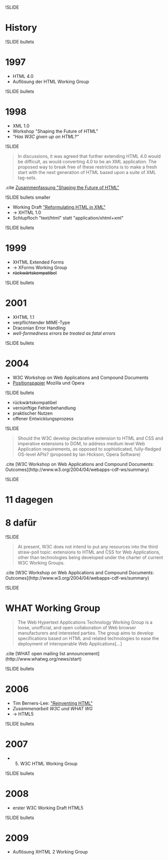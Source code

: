 !SLIDE
# History #

!SLIDE bullets
# 1997 #
* HTML 4.0
* Auflösung der HTML Working Group

!SLIDE bullets
# 1998 #
* XML 1.0
* Workshop "Shaping the Future of HTML"
* <em>"Has W3C given up on HTML?"</em>

!SLIDE
<blockquote>
In discussions, it was agreed that further extending HTML 4.0 would be
difficult, as would converting 4.0 to be an XML application. The proposed way
to break free of these restrictions is to make a fresh start with the next
generation of HTML based upon a suite of XML tag-sets.
</blockquote>

.cite [Zusammenfassung "Shaping the Future of HTML"](http://www.w3.org/MarkUp/future/#summary)

!SLIDE bullets smaller
* Working Draft ["Reformulating HTML in XML"](http://www.w3.org/TR/1998/WD-html-in-xml-19981205/)
* → XHTML 1.0
* Schlupfloch "text/html" statt "application/xhtml+xml"

!SLIDE bullets
# 1999 #
* XHTML Extended Forms
* → XForms Working Group
* <strike>rückwärtskompatibel</strike>

!SLIDE bullets
# 2001 #
* XHTML 1.1
* verpflichtender MIME-Type
* Draconian Error Handling
* <em>well-formedness errors be treated as fatal errors</em>

!SLIDE bullets
# 2004 #
* W3C Workshop on Web Applications and Compound Documents
* [Positionspapier](http://www.w3.org/2004/04/webapps-cdf-ws/papers/opera.html) Mozilla und Opera

!SLIDE bullets
* rückwärtskompatibel
* vernünftige Fehlerbehandlung
* praktischer Nutzen
* offener Entwicklungsprozess

!SLIDE
<blockquote>
Should the W3C develop declarative extension to HTML and CSS and imperative
extensions to DOM, to address medium level Web Application requirements, as
opposed to sophisticated, fully-fledged OS-level APIs? (proposed by Ian Hickson,
Opera Software)
</blockquote>
.cite [W3C Workshop on Web Applications and Compound Documents: Outcomes](http://www.w3.org/2004/04/webapps-cdf-ws/summary)

!SLIDE
# 11 dagegen
# 8 dafür

!SLIDE
<blockquote>
At present, W3C does not intend to put any resources into the third straw-poll
topic: extensions to HTML and CSS for Web Applications, other than technologies
being developed under the charter of current W3C Working Groups.
</blockquote>
.cite [W3C Workshop on Web Applications and Compound Documents: Outcomes](http://www.w3.org/2004/04/webapps-cdf-ws/summary)

!SLIDE
# WHAT Working Group

<blockquote>
The Web Hypertext Applications Technology Working Group is a loose, unofficial,
and open collaboration of Web browser manufacturers and interested parties. The
group aims to develop specifications based on HTML and related technologies to
ease the deployment of interoperable Web Applications[…]
</blockquote>
.cite [WHAT open mailing list announcement](http://www.whatwg.org/news/start)

!SLIDE bullets
# 2006 #
* Tim Berners-Lee: ["Reinventing HTML"](http://dig.csail.mit.edu/breadcrumbs/node/166)
* <em>Zusammenarbeit W3C und WHAT WG</em>
* → HTML5

!SLIDE bullets
# 2007 #
* 5. W3C HTML Working Group

!SLIDE bullets
# 2008 #
* erster W3C Working Draft HTML5

!SLIDE bullets
# 2009 #
* Auflösung XHTML 2 Working Group

